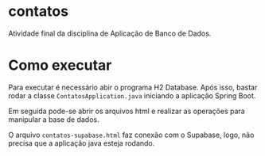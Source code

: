 # contatos

Atividade final da disciplina de Aplicação de Banco de Dados.

# Como executar

Para executar é necessário abir o programa H2 Database. Após isso, bastar rodar a classe `ContatosApplication.java` iniciando a aplicação Spring Boot.

Em seguida pode-se abrir os arquivos html e realizar as operações para manipular a base de dados.

O arquivo `contatos-supabase.html` faz conexão com o Supabase, logo, não precisa que a aplicação java esteja rodando.
